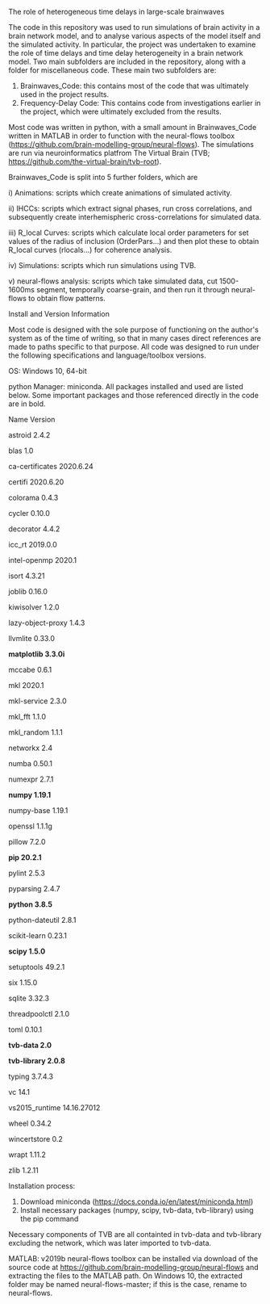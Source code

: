 The role of heterogeneous time delays in large-scale brainwaves

The code in this repository was used to run simulations of brain activity in a brain network model, and to analyse various aspects of the model itself and the simulated activity. In particular, the project was undertaken to examine the role of time delays and time delay heterogeneity in a brain network model.
Two main subfolders are included in the repository, along with a folder for miscellaneous code. These main two subfolders are: 

1. Brainwaves_Code: this contains most of the code that was ultimately used in the project results.
2. Frequency-Delay Code: This contains code from investigations earlier in the project, which were ultimately excluded from the results.

Most code was written in python, with a small amount in Brainwaves_Code written in MATLAB in order to function with the neural-flows toolbox (https://github.com/brain-modelling-group/neural-flows). The simulations are run via neuroinformatics platfrom The Virtual Brain (TVB; https://github.com/the-virtual-brain/tvb-root).

Brainwaves_Code is split into 5 further folders, which are

i) Animations: scripts which create animations of simulated activity.

ii) IHCCs: scripts which extract signal phases, run cross correlations, and subsequently create interhemispheric cross-correlations for simulated data.

iii) R_local Curves: scripts which calculate local order parameters for set values of the radius of inclusion (OrderPars...) and then plot these to obtain R_local curves (rlocals...) for coherence analysis.

iv) Simulations: scripts which run simulations using TVB.

v) neural-flows analysis: scripts which take simulated data, cut 1500-1600ms segment, temporally coarse-grain, and then run it through neural-flows to obtain flow patterns.

Install and Version Information

Most code is designed with the sole purpose of functioning on the author's system as of the time of writing, so that in many cases direct references are made to paths specific to that purpose. All code was designed to run under the following specifications and language/toolbox versions.

OS:
  Windows 10, 64-bit

python Manager: 
  miniconda. All packages installed and used are listed below. Some important packages and those referenced directly in the code are in bold.
  
  Name                    Version                  
  
  astroid                   2.4.2                   
  
  blas                      1.0                         
  
  ca-certificates           2020.6.24                     
  
  certifi                   2020.6.20               
  
  colorama                  0.4.3                    
  
  cycler                    0.10.0                 
  
  decorator                 4.4.2              
  
  icc_rt                    2019.0.0             
  
  intel-openmp              2020.1                  
  
  isort                     4.3.21                 
  
  joblib                    0.16.0                  
  
  kiwisolver                1.2.0                
  
  lazy-object-proxy         1.4.3           
  
  llvmlite                  0.33.0                
  
  **matplotlib                3.3.0i**
  
  mccabe                    0.6.1          
  
  mkl                       2020.1          
  
  mkl-service               2.3.0         
  
  mkl_fft                   1.1.0         
  
  mkl_random                1.1.1         
  
  networkx                  2.4            
  
  numba                     0.50.1          
  
  numexpr                   2.7.1              
  
  **numpy                     1.19.1**
  
  numpy-base                1.19.1
  
  openssl                   1.1.1g
  
  pillow                    7.2.0
  
  **pip                       20.2.1**
  
  pylint                    2.5.3
  
  pyparsing                 2.4.7
  
  **python                    3.8.5**
  
  python-dateutil           2.8.1
  
  scikit-learn              0.23.1
  
  **scipy                     1.5.0**
  
  setuptools                49.2.1
  
  six                       1.15.0
  
  sqlite                    3.32.3
  
  threadpoolctl             2.1.0
  
  toml                      0.10.1
  
  **tvb-data                  2.0**
  
  **tvb-library               2.0.8**
  
  typing                    3.7.4.3
  
  vc                        14.1
  
  vs2015_runtime            14.16.27012
  
  wheel                     0.34.2
  
  wincertstore              0.2
  
  wrapt                     1.11.2
  
  zlib                      1.2.11

  Installation process: 
  1. Download miniconda (https://docs.conda.io/en/latest/miniconda.html)
  2. Install necessary packages (numpy, scipy, tvb-data, tvb-library) using the pip command 

  Necessary components of TVB are all containted in tvb-data and tvb-library excluding the network, which was later imported to tvb-data.

MATLAB: 
  v2019b
  neural-flows toolbox can be installed via download of the source code at https://github.com/brain-modelling-group/neural-flows and extracting the files to the MATLAB path. On Windows 10, the extracted folder may be named neural-flows-master; if this is the case, rename to neural-flows.

